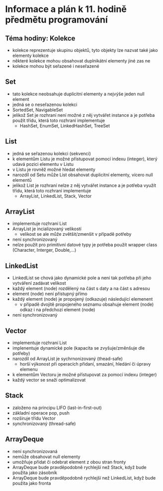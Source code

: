 # Informace a plán k 11. hodině předmětu programování

## Téma hodiny: **Kolekce**

- kolekce reprezentuje skupinu objektů, tyto objekty lze nazvat také jako elementy kolekce
- některé kolekce mohou obsahovat duplnikátní elementy jiné zas ne
- kolekce mohou být seřazené i neseřazené


## Set
- tato kolekce neobsahuje duplicitní elementy a nejvýše jeden null element
- jedná se o neseřazenou kolekci
- SortedSet, NavigableSet
- jelikož Set je rozhraní není možné z něj vytvářet instance a je potřeba použít třídu, která toto rozhraní implementuje
  - HashSet, EnumSet, LinkedHashSet, TreeSet

## List
- jedná se seřazenou kolekci (sekvenci)
- k elementům Listu je možné přistupovat pomocí indexu (integer), který udavá pozici elementu v Listu
- v Listu je rovněž možné hledat elementy
- narozdíl od Setu může List obsahovat duplicitní elementy, vícero null elementů
- jelikož List je rozhraní nelze z něj vytvářet instance a je potřeba využít třídu, která toto rozhraní implementuje
  - ArrayList, LinkedList, Stack, Vector

## ArrayList
- implementuje rozhraní List
- ArrayList je incializovaný velikostí
  - velikost se ale může zvětšit/zmenšit v případě potřeby  
- není synchronizovaný
- nelze použít pro primitivní datové typy je potřeba použít wrapper class (Character, Interger, Double,...)

## LinkedList
- LinkedList se chová jako dynamické pole a není tak potřeba při jeho vytváření zadávat velikost
- každý element (node) rozdělený na část s daty a na část s adresou
- element (node) není přístupný přímo
- každý element (node) je propojený (odkazuje) následující elemenent
  - v případě dvojitě propojeného seznamu obsahuje element (node) odkaz i na předchozí element (node)
- není synchronizovaný

## Vector
- implementuje rozhraní List
- implenentuje dynamické pole (kapacita se zvyšuje/změnšuje dle potřeby)
- narozdíl od ArrayList je sychrnonizovaný (thead-safe)
  - horší výkonost při operacích přidaní, smazání, hledání či úpravy elemenu
- k elementům Vectoru je možné přístupovat za pomocí indexu (integer)
- každý vector se snaží optimalizovat 

## Stack
- založeno na principu LIFO (last-in-first-out)
- základní operace pop, push
- rozširuje třídu Vector
- synchronizovaný (thread-safe)

## ArrayDeque
- není synchronizovaná
- nemůže obsahovat null elementy
- umožňuje přidat či odebrat element z obou stran fronty
- ArrayDeque bude pravděpodobně rychlejší než Stack, když bude použita jako zásobník 
- ArrayDeque bude pravděpodobně rychlejší než LinkedList, když bude použita jako fronta
